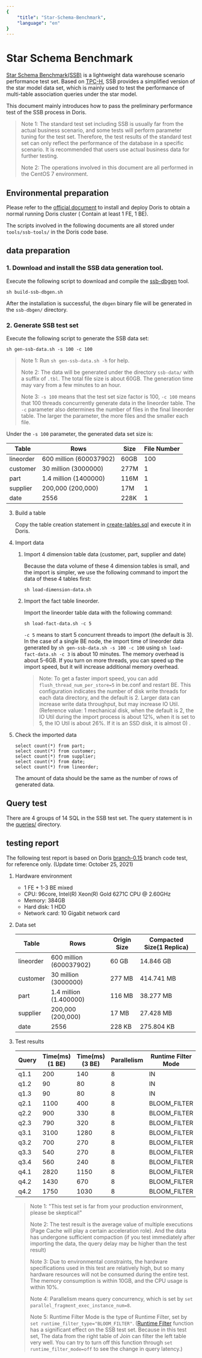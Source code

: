 ```yaml
---
{
    "title": "Star-Schema-Benchmark",
    "language": "en"
}
---
```


<!--
Licensed to the Apache Software Foundation (ASF) under one
or more contributor license agreements.  See the NOTICE file
distributed with this work for additional information
regarding copyright ownership.  The ASF licenses this file
to you under the Apache License, Version 2.0 (the
"License"); you may not use this file except in compliance
with the License.  You may obtain a copy of the License at

  http://www.apache.org/licenses/LICENSE-2.0

Unless required by applicable law or agreed to in writing,
software distributed under the License is distributed on an
"AS IS" BASIS, WITHOUT WARRANTIES OR CONDITIONS OF ANY
KIND, either express or implied.  See the License for the
specific language governing permissions and limitations
under the License.
-->

# Star Schema Benchmark

[Star Schema Benchmark(SSB)](https://www.cs.umb.edu/~poneil/StarSchemaB.PDF) is a lightweight data warehouse scenario performance test set. Based on [TPC-H](http://www.tpc.org/tpch/), SSB provides a simplified version of the star model data set, which is mainly used to test the performance of multi-table association queries under the star model.

This document mainly introduces how to pass the preliminary performance test of the SSB process in Doris.

> Note 1: The standard test set including SSB is usually far from the actual business scenario, and some tests will perform parameter tuning for the test set. Therefore, the test results of the standard test set can only reflect the performance of the database in a specific scenario. It is recommended that users use actual business data for further testing.
>
> Note 2: The operations involved in this document are all performed in the CentOS 7 environment.

## Environmental preparation

Please refer to the [official document](https://doris.apache.org/zh-CN/docs/0.15/installing/install-deploy/) to install and deploy Doris to obtain a normal running Doris cluster ( Contain at least 1 FE, 1 BE).

The scripts involved in the following documents are all stored under `tools/ssb-tools/` in the Doris code base.

## data preparation

### 1. Download and install the SSB data generation tool.

Execute the following script to download and compile the [ssb-dbgen](https://github.com/electrum/ssb-dbgen.git) tool.

```
sh build-ssb-dbgen.sh
```

After the installation is successful, the `dbgen` binary file will be generated in the `ssb-dbgen/` directory.

### 2. Generate SSB test set

Execute the following script to generate the SSB data set:

```
sh gen-ssb-data.sh -s 100 -c 100
```

> Note 1: Run `sh gen-ssb-data.sh -h` for help.
>
> Note 2: The data will be generated under the directory `ssb-data/` with a suffix of `.tbl`. The total file size is about 60GB. The generation time may vary from a few minutes to an hour.
>
> Note 3: `-s 100` means that the test set size factor is 100, `-c 100` means that 100 threads concurrently generate data in the lineorder table. The `-c` parameter also determines the number of files in the final lineorder table. The larger the parameter, the more files and the smaller each file.

Under the `-s 100` parameter, the generated data set size is:

|Table |Rows |Size | File Number |
|---|---|---|---|
|lineorder| 600 million (600037902) | 60GB | 100|
|customer|30 million (3000000) |277M |1|
|part|1.4 million (1400000) | 116M|1|
|supplier|200,000 (200,000) |17M |1|
|date| 2556|228K |1|

3. Build a table

    Copy the table creation statement in [create-tables.sql](https://github.com/apache/doris/tree/master/tools/ssb-tools/create-tables.sql) and execute it in Doris.

4. Import data

    1. Import 4 dimension table data (customer, part, supplier and date)

        Because the data volume of these 4 dimension tables is small, and the import is simpler, we use the following command to import the data of these 4 tables first:

        `sh load-dimension-data.sh`

    2. Import the fact table lineorder.

        Import the lineorder table data with the following command:

        `sh load-fact-data.sh -c 5`

        `-c 5` means to start 5 concurrent threads to import (the default is 3). In the case of a single BE node, the import time of lineorder data generated by `sh gen-ssb-data.sh -s 100 -c 100` using `sh load-fact-data.sh -c 3` is about 10 minutes. The memory overhead is about 5-6GB. If you turn on more threads, you can speed up the import speed, but it will increase additional memory overhead.

        > Note: To get a faster import speed, you can add `flush_thread_num_per_store=5` in be.conf and restart BE. This configuration indicates the number of disk write threads for each data directory, and the default is 2. Larger data can increase write data throughput, but may increase IO Util. (Reference value: 1 mechanical disk, when the default is 2, the IO Util during the import process is about 12%, when it is set to 5, the IO Util is about 26%. If it is an SSD disk, it is almost 0) .

5. Check the imported data

    ```
    select count(*) from part;
    select count(*) from customer;
    select count(*) from supplier;
    select count(*) from date;
    select count(*) from lineorder;
    ```

    The amount of data should be the same as the number of rows of generated data.

## Query test

There are 4 groups of 14 SQL in the SSB test set. The query statement is in the [queries/](https://github.com/apache/doris/tree/branch-0.15/tools/ssb-tools/queries) directory.

## testing report

The following test report is based on Doris [branch-0.15](https://github.com/apache/doris/tree/branch-0.15) branch code test, for reference only. (Update time: October 25, 2021)

1. Hardware environment

    * 1 FE + 1-3 BE mixed
    * CPU: 96core, Intel(R) Xeon(R) Gold 6271C CPU @ 2.60GHz
    * Memory: 384GB
    * Hard disk: 1 HDD
    * Network card: 10 Gigabit network card

2. Data set

    |Table |Rows |Origin Size | Compacted Size(1 Replica) |
    |---|---|---|---|
    |lineorder| 600 million (600037902) | 60 GB | 14.846 GB |
    |customer|30 million (3000000) |277 MB | 414.741 MB |
    |part|1.4 million (1.400000) | 116 MB | 38.277 MB |
    |supplier|200,000 (200,000) |17 MB | 27.428 MB |
    |date| 2556|228 KB | 275.804 KB |

3. Test results

    |Query |Time(ms) (1 BE) | Time(ms) (3 BE) | Parallelism | Runtime Filter Mode |
    |---|---|---|---|---|
    | q1.1 | 200 | 140 | 8 | IN |
    | q1.2 | 90 | 80 | 8 | IN |
    | q1.3 | 90 | 80 | 8 | IN |
    | q2.1 | 1100 | 400 | 8 | BLOOM_FILTER |
    | q2.2 | 900 | 330 | 8 | BLOOM_FILTER |
    | q2.3 | 790 | 320 | 8 | BLOOM_FILTER |
    | q3.1 | 3100 | 1280 | 8 | BLOOM_FILTER |
    | q3.2 | 700 | 270 | 8 | BLOOM_FILTER |
    | q3.3 | 540 | 270 | 8 | BLOOM_FILTER |
    | q3.4 | 560 | 240 | 8 | BLOOM_FILTER |
    | q4.1 | 2820 | 1150 | 8 | BLOOM_FILTER |
    | q4.2 | 1430 | 670 | 8 | BLOOM_FILTER |
    | q4.2 | 1750 | 1030 | 8 | BLOOM_FILTER |

    > Note 1: "This test set is far from your production environment, please be skeptical!"
    >
    > Note 2: The test result is the average value of multiple executions (Page Cache will play a certain acceleration role). And the data has undergone sufficient compaction (if you test immediately after importing the data, the query delay may be higher than the test result)
    >
    > Note 3: Due to environmental constraints, the hardware specifications used in this test are relatively high, but so many hardware resources will not be consumed during the entire test. The memory consumption is within 10GB, and the CPU usage is within 10%.
    >
    > Note 4: Parallelism means query concurrency, which is set by `set parallel_fragment_exec_instance_num=8`.
    >
    > Note 5: Runtime Filter Mode is the type of Runtime Filter, set by `set runtime_filter_type="BLOOM_FILTER"`. ([Runtime Filter](https://doris.apache.org/docs/0.15/administrator-guide/runtime-filter/) function has a significant effect on the SSB test set. Because in this test set, The data from the right table of Join can filter the left table very well. You can try to turn off this function through `set runtime_filter_mode=off` to see the change in query latency.)
